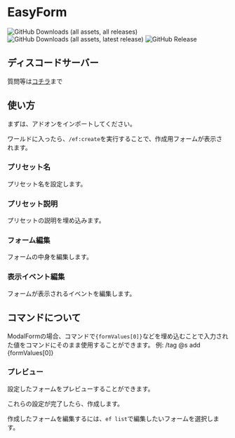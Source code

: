 # EasyForm

![GitHub Downloads (all assets, all releases)](https://img.shields.io/github/downloads/Naru8521/EasyForm/total) ![GitHub Downloads (all assets, latest release)](https://img.shields.io/github/downloads/Naru8521/EasyForm/latest/total?color=green) ![GitHub Release](https://img.shields.io/github/v/release/Naru8521/EasyForm)

## ディスコードサーバー

質問等は[コチラ](https://discord.com/invite/Mfn8HRhUfm)まで

## 使い方

まずは、アドオンをインポートしてください。

ワールドに入ったら、``/ef:create``を実行することで、作成用フォームが表示されます。

### プリセット名

プリセット名を設定します。

### プリセット説明

プリセットの説明を埋め込みます。

### フォーム編集

フォームの中身を編集します。

### 表示イベント編集

フォームが表示されるイベントを編集します。

## コマンドについて

ModalFormの場合、コマンドで``{formValues[0]}``などを埋め込むことで入力された値をコマンドにそのまま使用することができます。
例: /tag @s add {formValues[0]}

### プレビュー

設定したフォームをプレビューすることができます。

これらの設定が完了したら、作成します。

作成したフォームを編集するには、``ef list``で編集したいフォームを選択します。
